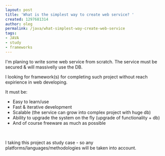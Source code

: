 ```yaml
---
layout: post
title: 'What is the simplest way to create web service? '
created: 1297681314
author: oleg
permalink: /java/what-simplest-way-create-web-service
tags:
- JAVA
- study
- frameworks
---
```

<p>I'm planing to write some web service from scratch. The service must be secured &amp; will massivelly use the DB.</p>
<p>I looking for framework(s) for completing such project without reach expirience in web developing.</p>
<p>It must be:</p>
<ul>
    <li>Easy to learn/use</li>
    <li>Fast &amp; iterative development</li>
    <li>Scalable (the service can grow into complex project with huge db) &nbsp;</li>
    <li>Ability to upgrade the system on the fly (upgrade of functionality + db)</li>
    <li>And of course freeware as much as possible&nbsp;</li>
</ul>
<p>&nbsp;</p>
<p>I taking this project as study case - so any platforms/languages/methodologies will be taken into account.</p>
